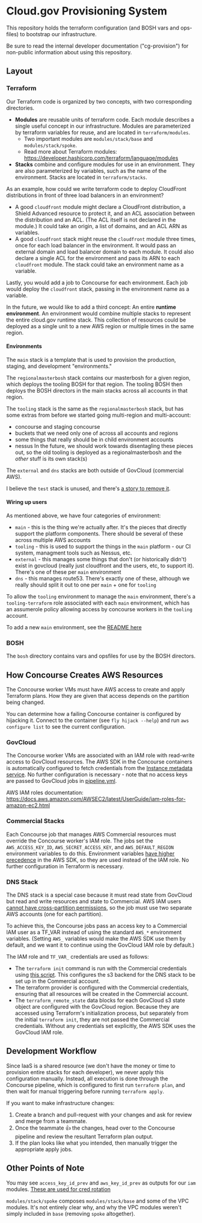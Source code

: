 # Cloud.gov Provisioning System

This repository holds the terraform configuration (and BOSH vars and ops-files)
to bootstrap our infrastructure.

Be sure to read the internal developer documentation ("cg-provision") for
non-public information about using this repository.

## Layout

### Terraform

Our Terraform code is organized by two concepts, with two corresponding directories.

* **Modules** are reusable units of terraform code. Each module describes a single useful concept in our infrastructure. Modules are parameterized by terraform variables for reuse, and are located in `terraform/modules`.
  * Two important modules are `modules/stack/base` and `modules/stack/spoke`.
  * Read more about Terraform modules: https://developer.hashicorp.com/terraform/language/modules
* **Stacks** combine and configure modules for use in an environment. They are also parameterized by variables, such as the name of the environment. Stacks are located in `terraform/stacks`.

As an example, how could we write terraform code to deploy CloudFront distributions in front of three load balancers in an environment?

* A good `cloudfront` module might declare a CloudFront distribution, a Shield Advanced resource to protect it, and an ACL association between the distribution and an ACL. (The ACL itself is not declared in the module.) It could take an origin, a list of domains, and an ACL ARN as variables.
* A good `cloudfront` stack might reuse the `cloudfront` module three times, once for each load balancer in the environment. It would pass an external domain and load balancer domain to each module. It could also declare a single ACL for the environment and pass its ARN to each `cloudfront` module. The stack could take an environment name as a variable.

Lastly, you would add a job to Concourse for each environment. Each job would deploy the `cloudfront` stack, passing in the environment name as a variable.

In the future, we would like to add a third concept: An entire **runtime environment**. An environment would combine multiple stacks to represent the entire cloud.gov runtime stack. This collection of resources could be deployed as a single unit to a new AWS region or multiple times in the same region.

#### Environments

The `main` stack is a template that is used to provision the production,
staging, and development "environments."

The `regionalmasterbosh` stack contains our masterbosh for a given region, which deploys the tooling BOSH for that region.
The tooling BOSH then deploys the BOSH directors in the main stacks across all accounts in that region.

The `tooling` stack is the same as the `regionalmasterbosh` stack, but has some extras from before we started going multi-region
and multi-account:
  - concourse and staging concourse
  - buckets that we need only one of across all accounts and regions
  - some things that really should be in child environment accounts 
  - nessus
In the future, we should work towards disentagling these pieces out, so the old tooling is deployed as a regionalmasterbosh and the 
_other_ stuff is its own stack(s)

The `external` and `dns` stacks are both outside of GovCloud (commercial AWS).

I believe the `test` stack is unused, and there's [a story to remove
it](https://github.com/18F/cg-product/issues/1277).

#### Wiring up users

As mentioned above, we have four categories of environment:
- `main` - this is the thing we're actually after. It's the pieces that directly
  support the platform components. There should be several of these across multiple 
  AWS accounts
- `tooling` - this is used to support the things in the `main` platform - our CI
  system, managment tools such as Nessus, etc.
- `external` - this manages some things that don't (or historically didn't) exist
  in govcloud (really just cloudfront and the users, etc, to support it). There's 
  one of these per `main` environment
- `dns` - this manages route53. There's exactly one of these, although we really
  should split it out to one per `main` + one for `tooling`

To allow the `tooling` environment to manage the `main` environment, there's a
`tooling-terraform` role associated with each `main` environment, which has an 
assumerole policy allowing access by concourse workers in the `tooling` account.

To add a new `main` environment, see the [README here](./scripts/add_environment/README.md)

### BOSH

The `bosh` directory contains vars and opsfiles for use by the BOSH directors.

## How Concourse Creates AWS Resources

The Concourse worker VMs must have AWS access to create and apply Terraform plans. How they are given that access depends on the partition being changed.

You can determine how a failing Concourse container is configured by hijacking it. Connect to the container (see `fly hijack --help`) and run `aws configure list` to see the current configuration.

### GovCloud

The Concourse worker VMs are associated with an IAM role with read-write access to GovCloud resources. The AWS SDK in the Concourse containers is automatically configured to fetch credentials from the [Instance metadata service](https://docs.aws.amazon.com/AWSEC2/latest/UserGuide/ec2-instance-metadata.html). No further configuration is necessary - note that no access keys are passed to GovCloud jobs in [pipeline.yml](./ci/pipeline.yml).

AWS IAM roles documentation: https://docs.aws.amazon.com/AWSEC2/latest/UserGuide/iam-roles-for-amazon-ec2.html

### Commercial Stacks

Each Concourse job that manages AWS Commercial resources must override the Concourse worker's IAM role. The jobs set the `AWS_ACCESS_KEY_ID`, `AWS_SECRET_ACCESS_KEY`, and `AWS_DEFAULT_REGION` environment variables to do this. Environment variables [have higher precedence](https://docs.aws.amazon.com/cli/latest/userguide/cli-configure-quickstart.html#cli-configure-quickstart-precedence) in the AWS SDK, so they are used instead of the IAM role. No further configuration in Terraform is necessary.

### DNS Stack

The DNS stack is a special case because it must read state from GovCloud but read and write resources and state to Commercial. AWS IAM users [cannot have cross-partition permissions](https://docs.aws.amazon.com/IAM/latest/UserGuide/tutorial_cross-account-with-roles.html), so the job must use two separate AWS accounts (one for each partition).

To achieve this, the Concourse jobs pass an access key to a Commercial IAM user as a TF_VAR instead of using the standard `AWS_*` environment variables. (Setting `AWS_` variables would make the AWS SDK use them by default, and we want it to continue using the GovCloud IAM role by default.)

The IAM role and `TF_VAR_` credentials are used as follows:

* The `terraform init` command is run with the Commercial credentials using [this script](https://github.com/cloud-gov/cg-pipeline-tasks/blob/ca4120f9ca5c56cb16b8550de16d5b097190e466/terraform-apply.sh#L40-L48). This configures the s3 backend for the DNS stack to be set up in the Commercial account.
* The terraform provider is configured with the Commercial credentials, ensuring that all resources will be created in the Commercial account.
* The `terraform_remote_state` data blocks for each GovCloud s3 state object are configured with the GovCloud region. Because they are accessed using Terraform's initialization process, but separately from the initial `terraform init`, they are not passed the Commercial credentials. Without any credentials set explicitly, the AWS SDK uses the GovCloud IAM role.

## Development Workflow

Since IaaS is a shared resource (we don't have the money or time to provision
entire stacks for each developer), we never apply this configuration manually.
Instead, all execution is done through the Concourse pipeline, which is
configured to first run `terraform plan`, and then wait for manual triggering
before running `terraform apply`.

If you want to make infrastructure changes:

1. Create a branch and pull-request with your changes and ask for review and
   merge from a teammate.
1. Once the teammate :thumbsup: the changes, head over to the Concourse
   pipeline and review the resultant Terraform plan output.
1. If the plan looks like what you intended, then manually trigger the
   appropriate apply jobs.

## Other Points of Note

You may see `access_key_id_prev` and `aws_key_id_prev` as outputs for our `iam`
modules. [These are used for cred
rotation](https://cloud.gov/docs/ops/runbook/rotating-iam-users/#rotating-iam-user-access-key-ids-and-secret-access-keys)

`modules/stack/spoke` composes `modules/stack/base` and some of the VPC
modules.  It's not entirely clear why, and why the VPC modules weren't simply
included in `base` (removing `spoke` altogether).
